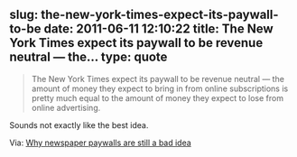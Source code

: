 slug: the-new-york-times-expect-its-paywall-to-be
date: 2011-06-11 12:10:22
title: The New York Times expect its paywall to be revenue neutral — the...
type: quote
---

> The New York Times expect its paywall to be revenue neutral — the amount of money they expect to bring in from online subscriptions is pretty much equal to the amount of money they expect to lose from online advertising.

Sounds not exactly like the best idea.

 Via: [Why newspaper paywalls are still a bad idea](http://gigaom.com/2011/06/06/why-newspaper-paywalls-are-still-a-bad-idea/?utm_source=feedburner&utm_medium=feed&utm_campaign=Feed%3A+OmMalik+%28GigaOM%3A+Tech%29)
